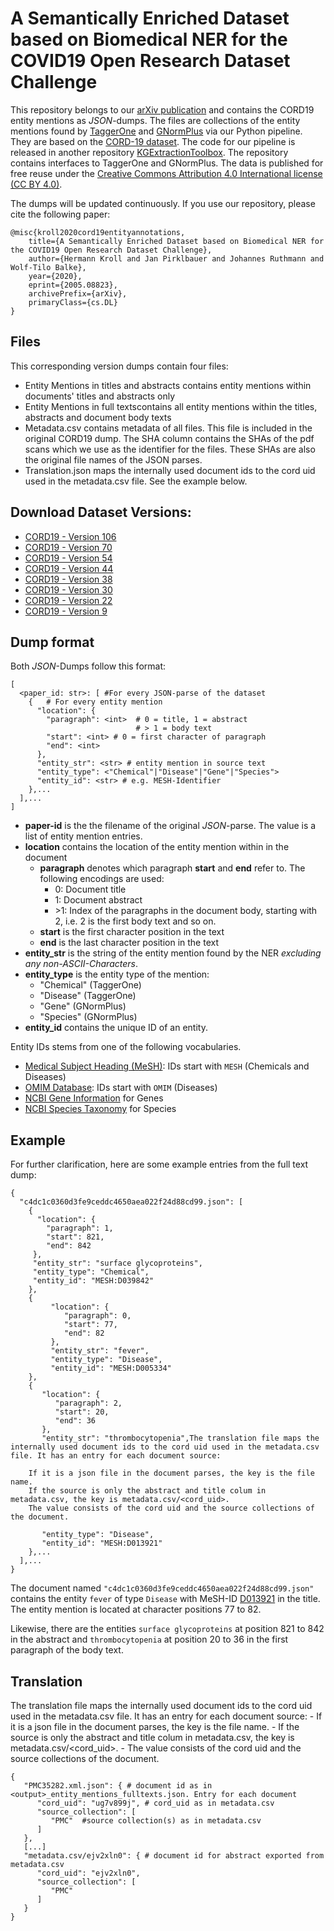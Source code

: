# A Semantically Enriched Dataset based on Biomedical NER for the COVID19 Open Research Dataset Challenge


This repository belongs to our [arXiv publication](https://arxiv.org/abs/2005.08823) and contains the CORD19 entity mentions as *JSON*-dumps. The files are collections of the entity mentions found by [TaggerOne](https://www.ncbi.nlm.nih.gov/research/bionlp/tools/taggerone/) and [GNormPlus](https://www.ncbi.nlm.nih.gov/research/bionlp/Tools/gnormplus/) via our Python pipeline. They are based on the [CORD-19 dataset](https://www.kaggle.com/allen-institute-for-ai/CORD-19-research-challenge).  The code for our pipeline is released in another repository [KGExtractionToolbox](https://github.com/HermannKroll/KGExtractionToolbox). The repository contains interfaces to TaggerOne and GNormPlus.
The data is published for free reuse under the [Creative Commons Attribution 4.0 International license (CC BY 4.0)](https://creativecommons.org/licenses/by/4.0/).

The dumps will be updated continuously. If you use our repository, please cite the following paper:
```
@misc{kroll2020cord19entityannotations,
    title={A Semantically Enriched Dataset based on Biomedical NER for the COVID19 Open Research Dataset Challenge},
    author={Hermann Kroll and Jan Pirklbauer and Johannes Ruthmann and Wolf-Tilo Balke},
    year={2020},
    eprint={2005.08823},
    archivePrefix={arXiv},
    primaryClass={cs.DL}
}
```
 

## Files
This corresponding version dumps contain four files:
- Entity Mentions in titles and abstracts contains entity mentions within documents' titles and abstracts only
- Entity Mentions in full textscontains all entity mentions within the titles, abstracts and document body texts
- Metadata.csv contains metadata of all files. This file is included in the original CORD19 dump. The SHA column contains the SHAs of the pdf scans which we use as the identifier for the files. These SHAs are also the original file names of the JSON parses.
- Translation.json maps the internally used document ids to the cord uid used in the metadata.csv file. See the example below. 


## Download Dataset Versions:

- [CORD19 - Version 106](https://1drv.ms/u/s!ArDgbq3ak3Zuh6gC3hs1gC5erKAxRg?e=PckRqM)
- [CORD19 - Version 70](https://1drv.ms/u/s!ArDgbq3ak3Zuh6ZIupI2ENogwU7DuQ?e=pvHKB5)
- [CORD19 - Version 54](https://1drv.ms/u/s!ArDgbq3ak3Zuh6Y1XEjFjFxtAfuugQ?e=QuWSoK)
- [CORD19 - Version 44](https://1drv.ms/u/s!ArDgbq3ak3Zuh6YmFOzyCTQGGiS3hg?e=db4BKX)
- [CORD19 - Version 38](https://1drv.ms/u/s!ArDgbq3ak3Zuh6V8bzfSqTl3W2Bm6g?e=UaNlxn)
- [CORD19 - Version 30](https://1drv.ms/u/s!ArDgbq3ak3Zuh6V3srGGQnvZo2dysQ?e=CVb8QQ)
- [CORD19 - Version 22](https://1drv.ms/u/s!ArDgbq3ak3Zuh6VacVr2aLUYERh6SQ?e=MSCJCH)
- [CORD19 - Version 9](https://1drv.ms/u/s!ArDgbq3ak3Zuh6VZYYXRh-cWWYDyEQ?e=FK2Jrz)


## Dump format
Both *JSON*-Dumps follow this format: 
```
[
  <paper_id: str>: [ #For every JSON-parse of the dataset 
    {   # For every entity mention
      "location": {
        "paragraph": <int>  # 0 = title, 1 = abstract
                            # > 1 = body text
        "start": <int> # 0 = first character of paragraph
        "end": <int>
      },
      "entity_str": <str> # entity mention in source text
      "entity_type": <"Chemical"|"Disease"|"Gene"|"Species">
      "entity_id": <str> # e.g. MESH-Identifier
    },...
  ],...
]
```
 - **paper-id** is the the filename of the original *JSON*-parse. The value is a list of entity mention entries.
 - **location** contains the location of the entity mention within in the document 
	 - **paragraph** denotes which paragraph **start** and **end** refer to. The following encodings are used:
	 	- 0: Document title
	 	- 1: Document abstract
	 	- \>1: Index of the paragraphs in the document body, starting with 2, i.e. 2 is the first body text and so on. 
	 - **start** is the first character position in the text
	 - **end** is the last character position in the text
 - **entity_str** is the string of the entity mention found by the NER *excluding any non-ASCII-Characters*.
 - **entity_type** is the entity type of the mention:
 	- "Chemical" \(TaggerOne\)
 	- "Disease" \(TaggerOne\)
 	- "Gene" \(GNormPlus\)
 	- "Species" \(GNormPlus\)
 - **entity_id** contains the unique ID of an entity. 

Entity IDs stems from one of the following vocabularies. 
- [Medical Subject Heading (MeSH)](https://www.nlm.nih.gov/mesh/meshhome.html): IDs start with `MESH` (Chemicals and Diseases)
- [OMIM Database](https://www.ncbi.nlm.nih.gov/omim): IDs start with `OMIM` (Diseases)
- [NCBI Gene Information](https://www.ncbi.nlm.nih.gov/gene/) for Genes
- [NCBI Species Taxonomy](https://www.ncbi.nlm.nih.gov/taxonomy) for Species


## Example
For further clarification, here are some example entries from the full text dump:
```
{
  "c4dc1c0360d3fe9ceddc4650aea022f24d88cd99.json": [
    {
      "location": {
        "paragraph": 1,
        "start": 821,
        "end": 842
     },
     "entity_str": "surface glycoproteins",
     "entity_type": "Chemical",
     "entity_id": "MESH:D039842"
    },
    {
         "location": {
            "paragraph": 0,
            "start": 77,
            "end": 82
         },
         "entity_str": "fever",
         "entity_type": "Disease",
         "entity_id": "MESH:D005334"
    },
    {
       "location": {
          "paragraph": 2,
          "start": 20,
          "end": 36
       },
       "entity_str": "thrombocytopenia",The translation file maps the internally used document ids to the cord uid used in the metadata.csv file. It has an entry for each document source:

    If it is a json file in the document parses, the key is the file name.
    If the source is only the abstract and title colum in metadata.csv, the key is metadata.csv/<cord_uid>.
    The value consists of the cord uid and the source collections of the document.

       "entity_type": "Disease",
       "entity_id": "MESH:D013921"
    },...
  ],...
}

```

The document named `"c4dc1c0360d3fe9ceddc4650aea022f24d88cd99.json"` contains the entity `fever` of type `Disease` with MeSH-ID [D013921](https://meshb.nlm.nih.gov/record/ui?ui=D005334) in the title. The entity mention is located at character positions 77 to 82.

Likewise, there are the entities `surface glycoproteins` at position 821 to 842 in the abstract and `thrombocytopenia` at position 20 to 36 in the first paragraph of the body text.


## Translation
The translation file maps the internally used document ids to the cord uid used in the metadata.csv file. It has an entry for each document source:
    - If it is a json file in the document parses, the key is the file name.
    - If the source is only the abstract and title colum in metadata.csv, the key is metadata.csv/<cord_uid>.
    - The value consists of the cord uid and the source collections of the document.

```
{
   "PMC35282.xml.json": { # document id as in <output>_entity_mentions_fulltexts.json. Entry for each document
      "cord_uid": "ug7v899j", # cord_uid as in metadata.csv
      "source_collection": [
         "PMC"  #source collection(s) as in metadata.csv
      ]
   },
   [...]
   "metadata.csv/ejv2xln0": { # document id for abstract exported from metadata.csv
      "cord_uid": "ejv2xln0",
      "source_collection": [
         "PMC"
      ]
   }
}
```

